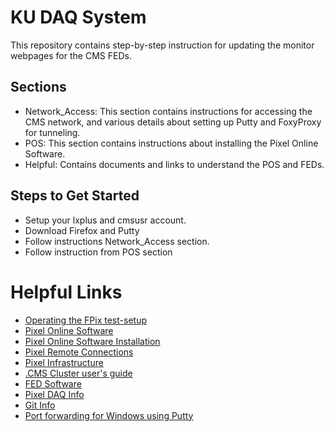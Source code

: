 # KU DAQ System

This repository contains step-by-step instruction for updating the monitor webpages for the CMS FEDs. 

## Sections

*   Network_Access: This section contains instructions for accessing the CMS network, and  various details about setting up Putty and FoxyProxy for tunneling.
*   POS: This section contains instructions about installing the Pixel Online Software.
*   Helpful: Contains documents and links to understand the POS and FEDs.

## Steps to Get Started

*   Setup your lxplus and cmsusr account.
*   Download Firefox and Putty
*   Follow instructions Network_Access section.
*   Follow instruction from POS section


# Helpful Links



*   [Operating the FPix test-setup](https://twiki.cern.ch/twiki/bin/viewauth/CMS/14ChannelStack )
*   [Pixel Online Software](https://gitlab.cern.ch/cmspops/pos )
*   [Pixel Online Software Installation](https://twiki.cern.ch/twiki/bin/viewauth/CMS/PixelOnlineSoftwareInstallation)
*   [Pixel Remote Connections](https://twiki.cern.ch/twiki/bin/view/CMS/PixelRemoteConnections )
*   [Pixel Infrastructure](https://twiki.cern.ch/twiki/bin/view/CMS/PixelInfrastructure)
*   [.CMS Cluster user's guide](https://twiki.cern.ch/twiki/bin/viewauth/CMS/ClusterUsersGuide )
*   [FED Software](https://gitlab.cern.ch/cmspos/FecSoftware )
*   [Pixel DAQ Info](https://github.com/ku-cms/PixelDAQ )
*   [Git Info](https://github.com/caleb-james-smith/git-commands )
*   [Port forwarding for Windows using Putty](https://sysnews.ma.ic.ac.uk/ssh/port-forwarding-for-Windows-using-PuTTY.html )
